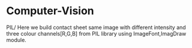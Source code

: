# Computer-Vision
PIL/
Here we build contact sheet same image with different intensity and  three colour channels[R,G,B] from PIL library using ImageFont,ImagDraw module.
